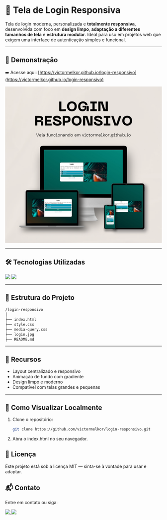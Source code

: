 # 🧩 Tela de Login Responsiva

Tela de login moderna, personalizada e **totalmente responsiva**, desenvolvida com foco em **design limpo**, **adaptação a diferentes tamanhos de tela** e **estrutura modular**. Ideal para uso em projetos web que exigem uma interface de autenticação simples e funcional.

---

## 📱 Demonstração

➡️ Acesse aqui: [https://victormelkor.github.io/login-responsivo](https://victormelkor.github.io/login-responsivo)

[![login responsivo](login-responsivo.png)](https://victormelkor.github.io/login-responsivo)


---

## 🛠️ Tecnologias Utilizadas

<p align="left">
  <img src="https://img.shields.io/badge/HTML5-E34F26?style=for-the-badge&logo=html5&logoColor=white" />
  <img src="https://img.shields.io/badge/CSS3-1572B6?style=for-the-badge&logo=css3&logoColor=white" />
</p>

---

## 📂 Estrutura do Projeto
```
/login-responsivo
│
├── index.html
├── style.css
├── media-query.css
├── login.jpg
├── README.md
```


---

## 📌 Recursos

- Layout centralizado e responsivo
- Animação de fundo com gradiente
- Design limpo e moderno
- Compatível com telas grandes e pequenas

---

## 🚀 Como Visualizar Localmente

1. Clone o repositório:
   ```bash
   git clone https://github.com/victormelkor/login-responsivo.git

2. Abra o index.html no seu navegador.

## 📄 Licença
Este projeto está sob a licença MIT — sinta-se à vontade para usar e adaptar.

## 📬 Contato
Entre em contato ou siga:

<p align="left"> <a href="https://linkedin.com/in/victormelkor" target="_blank"> <img src="https://img.shields.io/badge/LinkedIn-0077B5?style=for-the-badge&logo=linkedin&logoColor=white" /> </a> <a href="mailto:victor.melkor@gmail.com" target="_blank"> <img src="https://img.shields.io/badge/Email-D14836?style=for-the-badge&logo=gmail&logoColor=white" /> </a> </p> 
